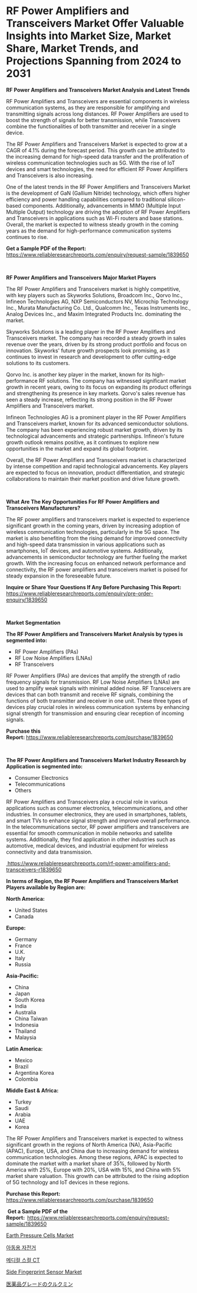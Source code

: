 <p><h1>RF Power Amplifiers and Transceivers Market Offer Valuable Insights into Market Size, Market Share, Market Trends, and Projections Spanning from 2024 to 2031</h1></p><p><strong>RF Power Amplifiers and Transceivers Market Analysis and Latest Trends</strong></p>
<p><p>RF Power Amplifiers and Transceivers are essential components in wireless communication systems, as they are responsible for amplifying and transmitting signals across long distances. RF Power Amplifiers are used to boost the strength of signals for better transmission, while Transceivers combine the functionalities of both transmitter and receiver in a single device.</p><p>The RF Power Amplifiers and Transceivers Market is expected to grow at a CAGR of 4.1% during the forecast period. This growth can be attributed to the increasing demand for high-speed data transfer and the proliferation of wireless communication technologies such as 5G. With the rise of IoT devices and smart technologies, the need for efficient RF Power Amplifiers and Transceivers is also increasing.</p><p>One of the latest trends in the RF Power Amplifiers and Transceivers Market is the development of GaN (Gallium Nitride) technology, which offers higher efficiency and power handling capabilities compared to traditional silicon-based components. Additionally, advancements in MIMO (Multiple Input Multiple Output) technology are driving the adoption of RF Power Amplifiers and Transceivers in applications such as Wi-Fi routers and base stations. Overall, the market is expected to witness steady growth in the coming years as the demand for high-performance communication systems continues to rise.</p></p>
<p><strong>Get a Sample PDF of the Report:&nbsp;</strong> <a href="https://www.reliableresearchreports.com/enquiry/request-sample/1839650">https://www.reliableresearchreports.com/enquiry/request-sample/1839650</a></p>
<p>&nbsp;</p>
<p><strong>RF Power Amplifiers and Transceivers Major Market Players</strong></p>
<p><p>The RF Power Amplifiers and Transceivers market is highly competitive, with key players such as Skyworks Solutions, Broadcom Inc., Qorvo Inc., Infineon Technologies AG, NXP Semiconductors NV, Microchip Technology Inc., Murata Manufacturing Co. Ltd., Qualcomm Inc., Texas Instruments Inc., Analog Devices Inc., and Maxim Integrated Products Inc. dominating the market.</p><p>Skyworks Solutions is a leading player in the RF Power Amplifiers and Transceivers market. The company has recorded a steady growth in sales revenue over the years, driven by its strong product portfolio and focus on innovation. Skyworks' future growth prospects look promising, as it continues to invest in research and development to offer cutting-edge solutions to its customers.</p><p>Qorvo Inc. is another key player in the market, known for its high-performance RF solutions. The company has witnessed significant market growth in recent years, owing to its focus on expanding its product offerings and strengthening its presence in key markets. Qorvo's sales revenue has seen a steady increase, reflecting its strong position in the RF Power Amplifiers and Transceivers market.</p><p>Infineon Technologies AG is a prominent player in the RF Power Amplifiers and Transceivers market, known for its advanced semiconductor solutions. The company has been experiencing robust market growth, driven by its technological advancements and strategic partnerships. Infineon's future growth outlook remains positive, as it continues to explore new opportunities in the market and expand its global footprint.</p><p>Overall, the RF Power Amplifiers and Transceivers market is characterized by intense competition and rapid technological advancements. Key players are expected to focus on innovation, product differentiation, and strategic collaborations to maintain their market position and drive future growth.</p></p>
<p>&nbsp;</p>
<p><strong>What Are The Key Opportunities For RF Power Amplifiers and Transceivers Manufacturers?</strong></p>
<p><p>The RF power amplifiers and transceivers market is expected to experience significant growth in the coming years, driven by increasing adoption of wireless communication technologies, particularly in the 5G space. The market is also benefiting from the rising demand for improved connectivity and high-speed data transmission in various applications such as smartphones, IoT devices, and automotive systems. Additionally, advancements in semiconductor technology are further fueling the market growth. With the increasing focus on enhanced network performance and connectivity, the RF power amplifiers and transceivers market is poised for steady expansion in the foreseeable future.</p></p>
<p><strong>Inquire or Share Your Questions If Any Before Purchasing This Report:</strong> <a href="https://www.reliableresearchreports.com/enquiry/pre-order-enquiry/1839650">https://www.reliableresearchreports.com/enquiry/pre-order-enquiry/1839650</a></p>
<p>&nbsp;</p>
<p><strong>Market Segmentation</strong></p>
<p><strong>The RF Power Amplifiers and Transceivers Market Analysis by types is segmented into:</strong></p>
<p><ul><li>RF Power Amplifiers (PAs)</li><li>RF Low Noise Amplifiers (LNAs)</li><li>RF Transceivers</li></ul></p>
<p><p>RF Power Amplifiers (PAs) are devices that amplify the strength of radio frequency signals for transmission. RF Low Noise Amplifiers (LNAs) are used to amplify weak signals with minimal added noise. RF Transceivers are devices that can both transmit and receive RF signals, combining the functions of both transmitter and receiver in one unit. These three types of devices play crucial roles in wireless communication systems by enhancing signal strength for transmission and ensuring clear reception of incoming signals.</p></p>
<p><strong>Purchase this Report:&nbsp;</strong><a href="https://www.reliableresearchreports.com/purchase/1839650">https://www.reliableresearchreports.com/purchase/1839650</a></p>
<p>&nbsp;</p>
<p><strong>The RF Power Amplifiers and Transceivers Market Industry Research by Application is segmented into:</strong></p>
<p><ul><li>Consumer Electronics</li><li>Telecommunications</li><li>Others</li></ul></p>
<p><p>RF Power Amplifiers and Transceivers play a crucial role in various applications such as consumer electronics, telecommunications, and other industries. In consumer electronics, they are used in smartphones, tablets, and smart TVs to enhance signal strength and improve overall performance. In the telecommunications sector, RF power amplifiers and transceivers are essential for smooth communication in mobile networks and satellite systems. Additionally, they find application in other industries such as automotive, medical devices, and industrial equipment for wireless connectivity and data transmission.</p></p>
<p><a href="https://www.reliableresearchreports.com/rf-power-amplifiers-and-transceivers-r1839650">&nbsp;https://www.reliableresearchreports.com/rf-power-amplifiers-and-transceivers-r1839650</a></p>
<p><strong>In terms of Region, the RF Power Amplifiers and Transceivers Market Players available by Region are:</strong></p>
<p>
    <p> <strong> North America: </strong>
        <ul>
            <li>United States</li>
            <li>Canada</li>
        </ul>
        </p> 
    <p> <strong> Europe: </strong>
        <ul>
            <li>Germany</li>
            <li>France</li>
            <li>U.K.</li>
            <li>Italy</li>
            <li>Russia</li>
        </ul>
        </p> 
    <p> <strong> Asia-Pacific: </strong>
        <ul>
            <li>China</li>
            <li>Japan</li>
            <li>South Korea</li>
            <li>India</li>
            <li>Australia</li>
            <li>China Taiwan</li>
            <li>Indonesia</li>
            <li>Thailand</li>
            <li>Malaysia</li>
        </ul>
        </p> 
    <p> <strong> Latin America: </strong>
        <ul>
            <li>Mexico</li>
            <li>Brazil</li>
            <li>Argentina Korea</li>
            <li>Colombia</li>
        </ul>
        </p> 
    <p> <strong> Middle East & Africa: </strong>
        <ul>
            <li>Turkey</li>
            <li>Saudi</li>
            <li>Arabia</li>
            <li>UAE</li>
            <li>Korea</li>
        </ul>
    </p>
    </p>
<p><p>The RF Power Amplifiers and Transceivers market is expected to witness significant growth in the regions of North America (NA), Asia-Pacific (APAC), Europe, USA, and China due to increasing demand for wireless communication technologies. Among these regions, APAC is expected to dominate the market with a market share of 35%, followed by North America with 25%, Europe with 20%, USA with 15%, and China with 5% market share valuation. This growth can be attributed to the rising adoption of 5G technology and IoT devices in these regions.</p></p>
<p><strong>Purchase this Report: </strong><a href="https://www.reliableresearchreports.com/purchase/1839650">https://www.reliableresearchreports.com/purchase/1839650</a></p>
<p>&nbsp;<strong>Get a Sample PDF of the Report:&nbsp;&nbsp;</strong><a href="https://www.reliableresearchreports.com/enquiry/request-sample/1839650">https://www.reliableresearchreports.com/enquiry/request-sample/1839650</a></p>
<p><strong></strong></p>
<p><p><a href="https://github.com/EbonyHane1955/Market-Research-Report-List-1/blob/main/earth-pressure-cells-market.md">Earth Pressure Cells Market</a></p><p><a href="https://medium.com/@kellyclarkson42/%EC%96%B4%EB%A6%B0%EC%9D%B4-%EC%9E%90%EC%A0%84%EA%B1%B0-%EC%8B%9C%EC%9E%A5-%EC%A0%90%EC%9C%A0%EC%9C%A8-%EB%B0%8F-%EC%8B%9C%EC%9E%A5-%EB%B6%84%EC%84%9D-%EC%84%B1%EC%9E%A5-%EC%B6%94%EC%84%B8-%EB%B0%8F-2024-2031%EB%85%84-%EA%B8%B0%EA%B0%84%EC%97%90-%EB%8C%80%ED%95%9C-%EC%98%88%EC%B8%A1-be66b2a5e3e9">아동용 자전거</a></p><p><a href="https://github.com/jimahmed0511/Market-Research-Report-List-1/blob/main/4930860157943.md">메디컬 스컬 CT</a></p><p><a href="https://github.com/kathiaseamanalvaradovlprc2h/Market-Research-Report-List-3/blob/main/side-fingerprint-sensor-market.md">Side Fingerprint Sensor Market</a></p><p><a href="https://github.com/LizaHeller2023/Market-Research-Report-List-1/blob/main/7696967148574.md">医薬品グレードのクルクミン</a></p></p>